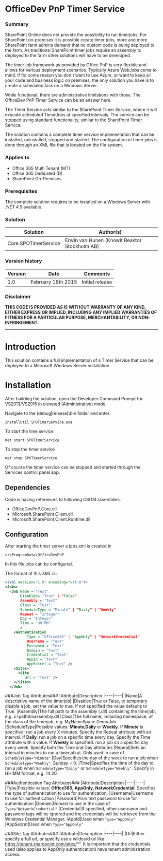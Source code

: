 # OfficeDev PnP Timer Service #

### Summary ###
SharePoint Online does not provide the possibility to run timerjobs. For SharePoint on-premises it is possible create timer jobs, more and more SharePoint farm admins demand that no custom code is being deployed to the farm. As traditional SharePoint timer jobs require an assembly to deployed to the farm other solutions will have to be developed.

The timer job framework as provided by Office PnP is very flexible and allows for various deployment scenarios. Typically Azure WebJobs come to mind. If for some reason you don't want to use Azure, or want to keep all your code and business logic on premises, the only solution you have is to create a scheduled task on a Windows Server.

While functional, there are administrative limitations with those. The OfficeDev PnP Timer Service can be an answer here.

The Timer Service acts similar to the SharePoint Timer Service, where it will execute scheduled TimerJobs at specified intervals. The service can be stopped using standard functionality, similar to the SharePoint Timer Service.

The solution contains a complete timer service implementation that can be installed, uninstalled, stopped and started. The configuration of timer jobs is done through an XML file that is located on the file system.

### Applies to ###
-  Office 365 Multi Tenant (MT)
-  Office 365 Dedicated (D)
-  SharePoint On-Premises

### Prerequisites ###
The complete solution requires to be installed on a Windows Server with .NET 4.5 available.

### Solution ###
Solution | Author(s)
---------|----------
Core.SPOTimerService | Erwin van Hunen (Knowit Reaktor Stockholm AB)

### Version history ###
Version  | Date | Comments
---------| -----| --------
1.0  | February 18th 2015 | Initial release

### Disclaimer ###
**THIS CODE IS PROVIDED *AS IS* WITHOUT WARRANTY OF ANY KIND, EITHER EXPRESS OR IMPLIED, INCLUDING ANY IMPLIED WARRANTIES OF FITNESS FOR A PARTICULAR PURPOSE, MERCHANTABILITY, OR NON-INFRINGEMENT.**


----------

# Introduction #
This solution contains a full implementation of a Timer Service that can be deployed to a Microsoft Windows Server installation.

# Installation #
After building the solution, open the Developer Command Prompt for VS2013/VS2015 in elevated (Administrative) mode.

Navigate to the (debug|release)\bin folder and enter:

    installutil SPOTimerService.exe

To start the time service

    net start SPOTimerService
   
To stop the timer service

    net stop SPOTimerService

Of course the timer service can be stopped and started through the Services control panel app.

## Dependencies ##
Code is having references to following CSOM assemblies.

- OfficeDevPnP.Core.dll
- Microsoft.SharePoint.Client.dll
- Microsoft.SharePoint.Client.Runtime.dll


## Configuration ##
After starting the timer server a jobs.xml is created in 

    c:\ProgramData\OfficeDevPnP

In this file jobs can be configured.

The format of this XML is:

```XML
<?xml version="1.0" encoding="utf-8"?>
<Jobs>
  <Job Name = "Text" 
       Disabled= "True" | "False"                
       Assembly = "Text" 
       Class = "Text" 
       ScheduleType = "Minute" | "Daily" | "Weekly"
       Repeat = "Integer"
       Day = "Integer"
       Time = "HH:MM"
       >
    <Authentication 
          Type = "Office365" | "AppOnly" | "NetworkCredential"
          Username = "Text" 
          Password = "Text"
          Domain = "Text"
          Credential = "Text"
          AppId = "Text"
          AppSecret = "Text" />
    <Sites>
      <Site 
         Url = "Text" />
    </Sites>
  </Job>
```

###Job Tag Attributes###
|Attribute|Description
|----|----|
|Name|A descriptive name of the timerjob|
|Disabled|True or False, to temporary disable a job, set the value to true. If not specified the value defaults to True.
|Assembly|The full path to the assembly (.dll) containing the timerjob, e.g. c:\path\to\assembly.dll
|Class|The full name, including namespace, of the class of the timerjob, e.g. MyNameSpace.DemoJob
|ScheduleType|Possible values: **Minute**,**Daily** or **Weekly**. If **Minute** is specified: run a job every X minutes. Specify the Repeat attribute with an interval. If **Daily**: run a job on a specific time every day. Specify the Time attribute with a value. If **Weekly** is specified: run a job on a specific day every week. Specify both the Time and Day attributes
|Repeat|Sets an interval in minutes to run a timerjob at. Only used in case of `ScheduleType="Minute"`
|Day|Specifies the day of the week to run a job when `ScheduleType="Weekly"`. Sunday = 0.
|Time|Specifies the time of the day to run a job when `ScheduleType="Daily"` or `ScheduleType="Weekly"`. Specify in HH:MM format, e.g. 14:20.

###Authentication Tag Attributes###
|Attribute|Description
|----|----|
|Type|Possible values: **Office365**, **AppOnly**, **NetworkCredential**. Specifies the type of authentication to use for authentication. 
|Username|Username to use for authentication
|Password|Plain text password to use for authentication
|Domain|Domain to use in the case of `Type="NetworkCredential"`
|Credential|If specified, other username and password tags will be ignored and the credentials will be retrieved from the Windows Credential Manager.
|AppId|Used when `Type="AppOnly"`
|AppSecret|Used when `Type="AppOnly"`

###Site Tag Attributes###
|Attribute|Description
|----|----| 
|Url|Either specify a full url, or specify use a wildcard url like https://tenant.sharepoint.com/sites/*". It is important that the credentials used (also applies to AppOnly authentication) have tenant administration access.

